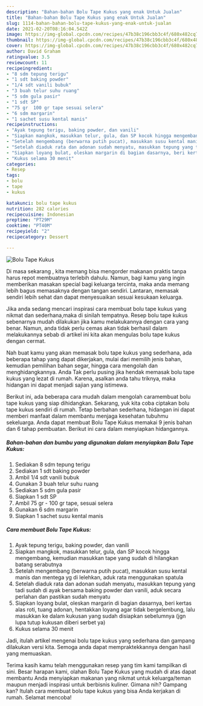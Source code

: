```yaml
---
description: "Bahan-bahan Bolu Tape Kukus yang enak Untuk Jualan"
title: "Bahan-bahan Bolu Tape Kukus yang enak Untuk Jualan"
slug: 1114-bahan-bahan-bolu-tape-kukus-yang-enak-untuk-jualan
date: 2021-02-20T08:16:04.542Z
image: https://img-global.cpcdn.com/recipes/47b38c196cbb3c4f/680x482cq70/bolu-tape-kukus-foto-resep-utama.jpg
thumbnail: https://img-global.cpcdn.com/recipes/47b38c196cbb3c4f/680x482cq70/bolu-tape-kukus-foto-resep-utama.jpg
cover: https://img-global.cpcdn.com/recipes/47b38c196cbb3c4f/680x482cq70/bolu-tape-kukus-foto-resep-utama.jpg
author: David Graham
ratingvalue: 3.5
reviewcount: 11
recipeingredient:
- "8 sdm tepung terigu"
- "1 sdt baking powder"
- "1/4 sdt vanili bubuk"
- "3 buah telur suhu ruang"
- "5 sdm gula pasir"
- "1 sdt SP"
- "75 gr  100 gr tape sesuai selera"
- "6 sdm margarin"
- "1 sachet susu kental manis"
recipeinstructions:
- "Ayak tepung terigu, baking powder, dan vanili"
- "Siapkan mangkok, masukkan telur, gula, dan SP kocok hingga mengembang, kemudian masukkan tape yang sudah di hilangkan batang serabutnya"
- "Setelah mengembang (berwarna putih pucat), masukkan susu kental manis dan mentega yg di lelehkan, aduk rata menggunakan spatula"
- "Setelah diaduk rata dan adonan sudah menyatu, masukkan tepung yang tadi sudah di ayak bersama baking powder dan vanili, aduk secara perlahan dan pastikan sudah menyatu"
- "Siapkan loyang bulat, oleskan margarin di bagian dasarnya, beri kertas alas roti, tuang adonan, hentakkan loyang agar tidak bergelembung, lalu masukkan ke dalam kukusan yang sudah disiapkan sebelumnya (jgn lupa tutup kukusan diberi serbet ya)"
- "Kukus selama 30 menit"
categories:
- Resep
tags:
- bolu
- tape
- kukus

katakunci: bolu tape kukus 
nutrition: 282 calories
recipecuisine: Indonesian
preptime: "PT29M"
cooktime: "PT40M"
recipeyield: "2"
recipecategory: Dessert

---
```



![Bolu Tape Kukus](https://img-global.cpcdn.com/recipes/47b38c196cbb3c4f/680x482cq70/bolu-tape-kukus-foto-resep-utama.jpg)

Di masa  sekarang , kita memang bisa mengorder makanan praktis tanpa harus repot membuatnya terlebih dahulu. Namun, bagi kamu yang ingin memberikan masakan special bagi keluarga tercinta, maka anda memang lebih bagus memasaknya dengan tangan sendiri. Lantaran, memasak sendiri lebih sehat dan dapat menyesuaikan sesuai kesukaan keluarga.

Jika anda sedang mencari inspirasi cara membuat bolu tape kukus yang nikmat dan sederhana,maka di sinilah tempatnya. Resep bolu tape kukus  sebenarnya mudah dilakukan jika kamu melakukannya dengan cara yang benar. Namun, anda tidak perlu cemas akan tidak berhasil dalam melakukannya 
sebab di artikel ini kita akan mengulas bolu tape kukus dengan cermat.  



Nah buat kamu yang akan memasak bolu tape kukus yang sederhana, ada beberapa tahap yang dapat dikerjakan, mulai dari memilih jenis bahan, kemudian pemilihan bahan segar, hingga cara mengolah dan menghidangkannya. Anda Tak perlu pusing jika hendak memasak bolu tape kukus yang lezat di rumah. Karena, asalkan anda  tahu triknya, maka hidangan ini dapat menjadi sajian yang istimewa.

Berikut ini, ada beberapa cara mudah dalam mengolah caramembuat bolu tape kukus yang siap dihidangkan. Sekarang, yuk kita coba ciptakan bolu tape kukus sendiri di rumah. Tetap berbahan sederhana, hidangan ini dapat memberi manfaat dalam membantu menjaga kesehatan tubuhmu sekeluarga. Anda dapat membuat Bolu Tape Kukus memakai 9 jenis bahan dan 6 tahap pembuatan. Berikut ini cara dalam menyiapkan hidangannya.

<!--inarticleads1-->

##### Bahan-bahan dan bumbu yang digunakan dalam menyiapkan Bolu Tape Kukus:

1. Sediakan 8 sdm tepung terigu
1. Sediakan 1 sdt baking powder
1. Ambil 1/4 sdt vanili bubuk
1. Gunakan 3 buah telur suhu ruang
1. Sediakan 5 sdm gula pasir
1. Siapkan 1 sdt SP
1. Ambil 75 gr - 100 gr tape, sesuai selera
1. Gunakan 6 sdm margarin
1. Siapkan 1 sachet susu kental manis




<!--inarticleads2-->

##### Cara membuat Bolu Tape Kukus:

1. Ayak tepung terigu, baking powder, dan vanili
1. Siapkan mangkok, masukkan telur, gula, dan SP kocok hingga mengembang, kemudian masukkan tape yang sudah di hilangkan batang serabutnya
1. Setelah mengembang (berwarna putih pucat), masukkan susu kental manis dan mentega yg di lelehkan, aduk rata menggunakan spatula
1. Setelah diaduk rata dan adonan sudah menyatu, masukkan tepung yang tadi sudah di ayak bersama baking powder dan vanili, aduk secara perlahan dan pastikan sudah menyatu
1. Siapkan loyang bulat, oleskan margarin di bagian dasarnya, beri kertas alas roti, tuang adonan, hentakkan loyang agar tidak bergelembung, lalu masukkan ke dalam kukusan yang sudah disiapkan sebelumnya (jgn lupa tutup kukusan diberi serbet ya)
1. Kukus selama 30 menit




Jadi, itulah artikel mengenai  bolu tape kukus  yang sederhana dan gampang dilakukan versi kita. Semoga anda dapat mempraktekkannya dengan hasil yang memuaskan. 

Terima kasih kamu telah menggunakan resep yang tim kami tampilkan di sini. Besar harapan kami, olahan  Bolu Tape Kukus yang mudah di atas dapat membantu Anda menyiapkan makanan yang nikmat untuk keluarga/teman maupun menjadi inspirasi untuk berbisnis kuliner. Gimana nih? Gampang kan? Itulah cara membuat bolu tape kukus yang bisa Anda kerjakan di rumah. Selamat mencoba!

